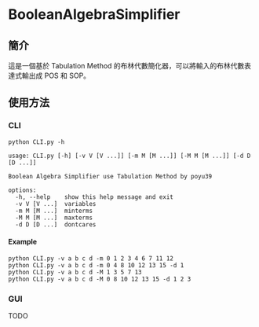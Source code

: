 # BooleanAlgebraSimplifier

## 簡介
這是一個基於 Tabulation Method 的布林代數簡化器，可以將輸入的布林代數表達式輸出成 POS 和 SOP。


## 使用方法

### CLI

```shell
python CLI.py -h
```
```
usage: CLI.py [-h] [-v V [V ...]] [-m M [M ...]] [-M M [M ...]] [-d D [D ...]]

Boolean Algebra Simplifier use Tabulation Method by poyu39

options:
  -h, --help    show this help message and exit
  -v V [V ...]  variables
  -m M [M ...]  minterms
  -M M [M ...]  maxterms
  -d D [D ...]  dontcares
```

#### Example
```shell
python CLI.py -v a b c d -m 0 1 2 3 4 6 7 11 12
python CLI.py -v a b c d -m 0 4 8 10 12 13 15 -d 1
python CLI.py -v a b c d -M 1 3 5 7 13
python CLI.py -v a b c d -M 0 8 10 12 13 15 -d 1 2 3
```

### GUI
TODO